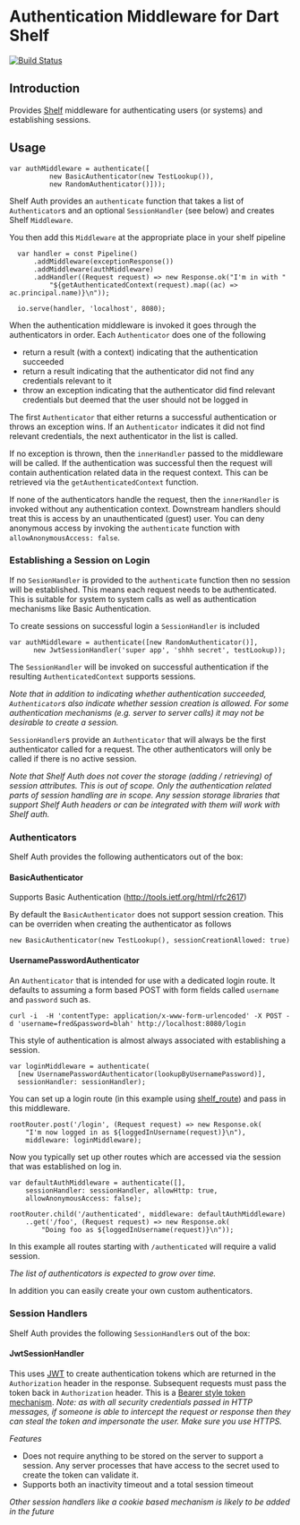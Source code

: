 # Authentication Middleware for Dart Shelf

[![Build Status](https://drone.io/bitbucket.org/andersmholmgren/shelf_auth/status.png)](https://drone.io/bitbucket.org/andersmholmgren/shelf_auth/latest)

## Introduction

Provides [Shelf](https://api.dartlang.org/apidocs/channels/be/dartdoc-viewer/shelf) middleware for authenticating users (or systems) and establishing sessions.

## Usage

```
var authMiddleware = authenticate([
          new BasicAuthenticator(new TestLookup()),
          new RandomAuthenticator()]));
```

Shelf Auth provides an `authenticate` function that takes a list of `Authenticator`s and an optional `SessionHandler` (see below) and creates Shelf `Middleware`.

You then add this `Middleware` at the appropriate place in your shelf pipeline

```
  var handler = const Pipeline()
      .addMiddleware(exceptionResponse())
      .addMiddleware(authMiddleware)
      .addHandler((Request request) => new Response.ok("I'm in with "
          "${getAuthenticatedContext(request).map((ac) => ac.principal.name)}\n"));

  io.serve(handler, 'localhost', 8080);

```

When the authentication middleware is invoked it goes through the authenticators in order. Each `Authenticator` does one of the following

* return a result (with a context) indicating that the authentication succeeded
* return a result indicating that the authenticator did not find any credentials relevant to it
* throw an exception indicating that the authenticator did find relevant credentials but deemed that the user should not be logged in

The first `Authenticator` that either returns a successful authentication or throws an exception wins. If an `Authenticator` indicates it did not find relevant credentials, the next authenticator in the list is called.

If no exception is thrown, then the `innerHandler` passed to the middleware will be called. If the authentication was successful then the request will contain authentication related data in the request context. This can be retrieved via the `getAuthenticatedContext` function.

If none of the authenticators handle the request, then the `innerHandler` is invoked without any authentication context. Downstream handlers should treat this is access by an unauthenticated (guest) user. You can deny anonymous access by invoking the `authenticate` function with `allowAnonymousAccess: false`.

### Establishing a Session on Login

If no `SesionHandler` is provided to the `authenticate` function then no session will be established. This means each request needs to be authenticated. This is suitable for system to system calls as well as authentication mechanisms like Basic Authentication.

To create sessions on successful login a `SessionHandler` is included

```
var authMiddleware = authenticate([new RandomAuthenticator()],
      new JwtSessionHandler('super app', 'shhh secret', testLookup));
```

The `SessionHandler` will be invoked on successful authentication if the resulting `AuthenticatedContext` supports sessions. 

*Note that in addition to indicating whether authentication succeeded, `Authenticator`s also indicate whether session creation is allowed. For some authentication mechanisms (e.g. server to server calls) it may not be desirable to create a session.*

`SessionHandler`s provide an `Authenticator` that will always be the first authenticator called for a request. The other authenticators will only be called if there is no active session.

*Note that Shelf Auth does not cover the storage (adding / retrieving) of session attributes. This is out of scope. Only the authentication related parts of session handling are in scope. Any session storage libraries that support Shelf Auth headers or can be integrated with them will work with Shelf auth.*

### Authenticators

Shelf Auth provides the following authenticators out of the box:

#### BasicAuthenticator
Supports Basic Authentication (http://tools.ietf.org/html/rfc2617)

By default the `BasicAuthenticator` does not support session creation. This can be overriden when creating the authenticator as follows

```
new BasicAuthenticator(new TestLookup(), sessionCreationAllowed: true)
```

#### UsernamePasswordAuthenticator
An `Authenticator` that is intended for use with a dedicated login route. It defaults to assuming a form based POST with form fields called `username` and `password` such as.

```
curl -i  -H 'contentType: application/x-www-form-urlencoded' -X POST -d 'username=fred&password=blah' http://localhost:8080/login
```

This style of authentication is almost always associated with establishing a session.

```
var loginMiddleware = authenticate(
  [new UsernamePasswordAuthenticator(lookupByUsernamePassword)],
  sessionHandler: sessionHandler);
```

You can set up a login route (in this example using [shelf_route](https://pub.dartlang.org/packages/shelf_route)) and pass in this middleware.

```
rootRouter.post('/login', (Request request) => new Response.ok(
    "I'm now logged in as ${loggedInUsername(request)}\n"),
    middleware: loginMiddleware);
```

Now you typically set up other routes which are accessed via the session that was established on log in.

```
var defaultAuthMiddleware = authenticate([],
    sessionHandler: sessionHandler, allowHttp: true,
    allowAnonymousAccess: false);
      
rootRouter.child('/authenticated', middleware: defaultAuthMiddleware)
    ..get('/foo', (Request request) => new Response.ok(
        "Doing foo as ${loggedInUsername(request)}\n"));
```

In this example all routes starting with `/authenticated` will require a valid session. 

*The list of authenticators is expected to grow over time.* 

In addition you can easily create your own custom authenticators.

### Session Handlers

Shelf Auth provides the following `SessionHandler`s out of the box:

#### JwtSessionHandler
This uses [JWT](http://self-issued.info/docs/draft-ietf-oauth-json-web-token.html) to create authentication tokens which are returned in the `Authorization` header in the response. Subsequent requests must pass the token back in `Authorization` header. This is a [Bearer style token mechanism](https://auth0.com/blog/2014/01/07/angularjs-authentication-with-cookies-vs-token/). 
*Note: as with all security credentials passed in HTTP messages, if someone is able to intercept the request or response then they can steal the token and impersonate the user. Make sure you use HTTPS.*

*Features*

* Does not require anything to be stored on the server to support a session. Any server processes that have access to the secret used to create the token can validate it.
* Supports both an inactivity timeout and a total session timeout


*Other session handlers like a cookie based mechanism is likely to be added in the future*
